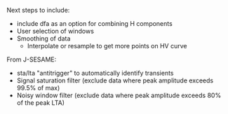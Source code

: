 Next steps to include:
- include dfa as an option for combining H components
- User selection of windows
- Smoothing of data
    - Interpolate or resample to get more points on HV curve

From J-SESAME:
- sta/lta "antitrigger" to automatically identify transients
- Signal saturation filter (exclude data where peak amplitude exceeds 99.5% of max)
- Noisy window filter (exclude data where peak amplitude exceeds 80% of the peak LTA)
